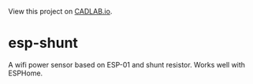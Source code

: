View this project on [CADLAB.io](https://cadlab.io/project/25133). 

# esp-shunt
A wifi power sensor based on ESP-01 and shunt resistor. Works well with ESPHome. 
